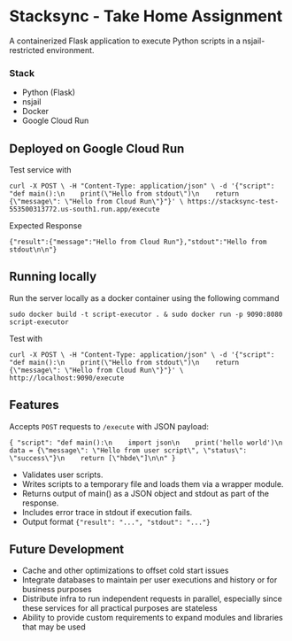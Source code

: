 # Stacksync - Take Home Assignment
A containerized Flask application to execute Python scripts in a nsjail-restricted environment.

### Stack
- Python (Flask)
- nsjail
- Docker
- Google Cloud Run

## Deployed on Google Cloud Run
Test service with

`curl -X POST \
  -H "Content-Type: application/json" \
  -d '{"script": "def main():\n    print(\"Hello from stdout\")\n    return {\"message\": \"Hello from Cloud Run\"}"}' \
  https://stacksync-test-553500313772.us-south1.run.app/execute`
  
Expected Response

`{"result":{"message":"Hello from Cloud Run"},"stdout":"Hello from stdout\n\n"}`

## Running locally
Run the server locally as a docker container using the following command

`sudo docker build -t script-executor . & sudo docker run -p 9090:8080 script-executor`

Test with

`curl -X POST \
  -H "Content-Type: application/json" \
  -d '{"script": "def main():\n    print(\"Hello from stdout\")\n    return {\"message\": \"Hello from Cloud Run\"}"}' \
  http://localhost:9090/execute`

## Features
Accepts `POST` requests to `/execute` with JSON payload:

`{
    "script": "def main():\n    import json\n    print('hello world')\n    data = {\"message\": \"Hello from user script\", \"status\": \"success\"}\n    return [\"hbde\"]\n\n"
}`

- Validates user scripts.
- Writes scripts to a temporary file and loads them via a wrapper module.
- Returns output of main() as a JSON object and stdout as part of the response.
- Includes error trace in stdout if execution fails.
- Output format
  `{"result": "...", "stdout": "..."}`

## Future Development
- Cache and other optimizations to offset cold start issues
- Integrate databases to maintain per user executions and history or for business purposes
- Distribute infra to run independent requests in parallel, especially since these services for all practical purposes are stateless
- Ability to provide custom requirements to expand modules and libraries that may be used